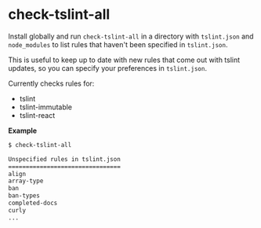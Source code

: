 # check-tslint-all

Install globally and run `check-tslint-all` in a directory with `tslint.json` and `node_modules` to
list rules that haven't been specified in `tslint.json`.

This is useful to keep up to date with new rules that come out with tslint updates, so you can specify your
preferences in `tslint.json`.

Currently checks rules for:

* tslint
* tslint-immutable
* tslint-react

**Example**

```sh
$ check-tslint-all

Unspecified rules in tslint.json
================================
align
array-type
ban
ban-types
completed-docs
curly
...
```
